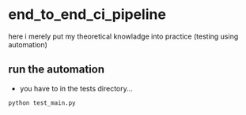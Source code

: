 # end_to_end_ci_pipeline
here i merely put my theoretical knowladge into practice (testing using automation)


## run the automation

- you have to in the tests directory...
```cmd
python test_main.py
```